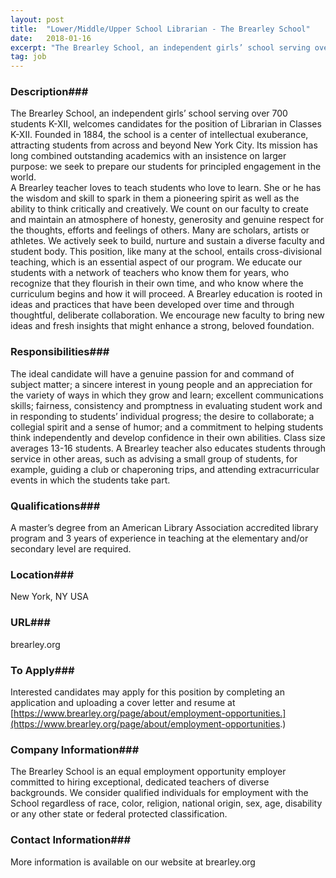 ```yaml
---
layout: post
title:  "Lower/Middle/Upper School Librarian - The Brearley School"
date:   2018-01-16
excerpt: "The Brearley School, an independent girls’ school serving over 700 students K-XII, welcomes candidates for the position of Librarian in Classes K-XII. Founded in 1884, the school is a center of intellectual exuberance, attracting students from across and beyond New York City. Its mission has long combined outstanding academics with..."
tag: job
---
```


### Description###

The Brearley School, an independent girls’ school serving over 700 students K-XII, welcomes candidates for the position of Librarian in Classes K-XII.
Founded in 1884, the school is a center of intellectual exuberance, attracting students from across and beyond New York City. Its mission has long combined outstanding academics with an insistence on larger purpose:  we seek to prepare our students for principled engagement in the world.  
A Brearley teacher loves to teach students who love to learn.  She or he has the wisdom and skill to spark in them a pioneering spirit as well as the ability to think critically and creatively. We count on our faculty to create and maintain an atmosphere of honesty, generosity and genuine respect for the thoughts, efforts and feelings of others.  Many are scholars, artists or athletes. We actively seek to build, nurture and sustain a diverse faculty and student body.
This position, like many at the school, entails cross-divisional teaching, which is an essential aspect of our program.  We educate our students with a network of teachers who know them for years, who recognize that they flourish in their own time, and who know where the curriculum begins and how it will proceed.  A Brearley education is rooted in ideas and practices that have been developed over time and through thoughtful, deliberate collaboration. We encourage new faculty to bring new ideas and fresh insights that might enhance a strong, beloved foundation.



### Responsibilities###

The ideal candidate will have a genuine passion for and command of subject matter; a sincere interest in young people and an appreciation for the variety of ways in which they grow and learn; excellent communications skills; fairness, consistency and promptness in evaluating student work and in responding to students’ individual progress; the desire to collaborate; a collegial spirit and a sense of humor; and a commitment to helping students think independently and develop confidence in their own abilities.
Class size averages 13-16 students.  A Brearley teacher also educates students through service in other areas, such as advising a small group of students, for example, guiding a club or chaperoning trips, and attending extracurricular events in which the students take part. 



### Qualifications###

A master’s degree from an American Library Association accredited library program and 3 years of experience in teaching at the elementary and/or secondary level are required.





### Location###

New York, NY   USA


### URL###

brearley.org

### To Apply###

Interested candidates may apply for this position by completing an application and uploading a cover letter and resume at [https://www.brearley.org/page/about/employment-opportunities.](https://www.brearley.org/page/about/employment-opportunities.)



### Company Information###

The Brearley School is an equal employment opportunity employer committed to hiring exceptional, dedicated teachers of diverse backgrounds. We consider qualified individuals for employment with the School regardless of race, color, religion, national origin, sex, age, disability or any other state or federal protected classification.



### Contact Information###

More information is available on our website at brearley.org

